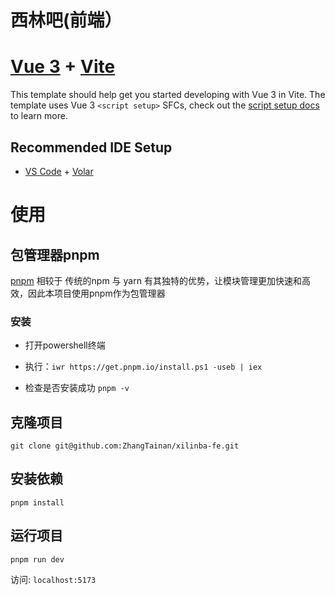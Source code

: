# 西林吧(前端）

# [Vue 3](https://cn.vuejs.org/) + [Vite](https://vitejs.cn/)

This template should help get you started developing with Vue 3 in Vite. The template uses Vue 3 `<script setup>` SFCs, check out the [script setup docs](https://v3.vuejs.org/api/sfc-script-setup.html#sfc-script-setup) to learn more.

## Recommended IDE Setup

- [VS Code](https://code.visualstudio.com/) + [Volar](https://marketplace.visualstudio.com/items?itemName=Vue.volar)

# 使用

## 包管理器pnpm
[pnpm](https://pnpm.io/installation) 相较于 传统的npm 与 yarn 有其独特的优势，让模块管理更加快速和高效，因此本项目使用pnpm作为包管理器

### 安装

- 打开powershell终端

- 执行：`iwr https://get.pnpm.io/install.ps1 -useb | iex`

- 检查是否安装成功 `pnpm -v`


## 克隆项目

`git clone git@github.com:ZhangTainan/xilinba-fe.git`

## 安装依赖
`pnpm install`

## 运行项目
`pnpm run dev`

访问: `localhost:5173`
